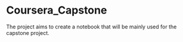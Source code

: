 # Coursera_Capstone
The project aims to create a notebook that will be mainly used for the capstone project.
